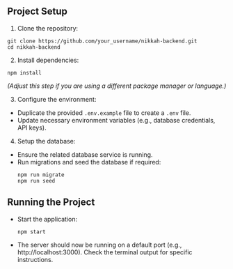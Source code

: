 ## Project Setup

1. Clone the repository:
  ```
  git clone https://github.com/your_username/nikkah-backend.git
  cd nikkah-backend
  ```

2. Install dependencies:
  ```
  npm install
  ```
  *(Adjust this step if you are using a different package manager or language.)*

3. Configure the environment:
  - Duplicate the provided `.env.example` file to create a `.env` file.
  - Update necessary environment variables (e.g., database credentials, API keys).

4. Setup the database:
  - Ensure the related database service is running.
  - Run migrations and seed the database if required:
    ```
    npm run migrate
    npm run seed
    ```

## Running the Project

- Start the application:
  ```
  npm start
  ```
- The server should now be running on a default port (e.g., http://localhost:3000). Check the terminal output for specific instructions.
